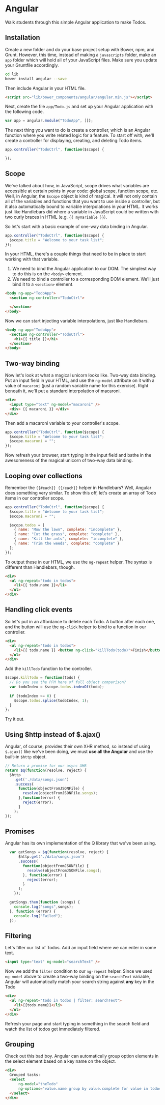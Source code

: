 # Angular

Walk students through this simple Angular application to make Todos.

## Installation

Create a new folder and do your base project setup with Bower, npm, and Grunt. However, this time, instead of making a `javascripts` folder, make an `app` folder which will hold all of your JavaScript files. Make sure you update your Gruntfile accordingly.

```bash
cd lib
bower install angular --save
```

Then include Angular in your HTML file.

```html
<script src="lib/bower_components/angular/angular.min.js"></script>
```

Next, create the file `app/Todo.js` and set up your Angular application with the following code.

```js
var app = angular.module("TodoApp", []);
```

The next thing you want to do is create a controller, which is an Angular function where you write related logic for a feature. To start off with, we'll create a controller for displaying, creating, and deleting Todo items.

```js
app.controller("TodoCtrl", function($scope) {

});
```

## Scope

We've talked about how, in JavaScript, scope drives what variables are accessible at certain points in your code: global scope, function scope, etc. Well, in Angular, the `$scope` object is kind of magical. It will not only contain all of the variables and functions that you want to use inside a controller, but it also automatically bound to variable interpolations in your HTML.  It works just like Handlebars did where a variable in JavaScript could be written with two curly braces in HTML (e.g. `{{ myVariable }}`).

So let's start with a basic example of one-way data binding in Angular.

```js
app.controller("TodoCtrl", function($scope) {
  $scope.title = "Welcome to your task list";
});
```

In your HTML, there's a couple things that need to be in place to start working with that variable.

1. We need to bind the Angular application to our DOM. The simplest way to do this is on the `<body>` element.
2. We need to bind a controller to a corresponding DOM element. We'll just bind it to a `<section>` element.

```html
<body ng-app="TodoApp">
  <section ng-controller="TodoCtrl">

  </section>
</body>
```

Now we can start injecting variable interpolations, just like Handlebars.

```html
<body ng-app="TodoApp">
  <section ng-controller="TodoCtrl">
    <h1>{{ title }}</h1>
  </section>
</body>
```

## Two-way binding

Now let's look at what a magical unicorn looks like. Two-way data binding. Put an input field in your HTML, and use the `ng-model` attribute on it with a value of `macaroni` (just a random variable name for this exercise). Right beneath it, we'll put a standard interpolation of macaroni.

```html
<div>
  <input type="text" ng-model="macaroni" />
  <div> {{ macaroni }} </div>
</div>
```

Then add a macaroni variable to your controller's scope.

```js
app.controller("TodoCtrl", function($scope) {
  $scope.title = "Welcome to your task list";
  $scope.macaroni = "";
});
```

Now refresh your browser, start typing in the input field and bathe in the awesomeness of the magical unicorn of two-way data binding.

## Looping over collections

Remember the `{{#each}} {{/each}}` helper in Handlebars? Well, Angular does something very similar. To show this off, let's create an array of Todo items in our controller scope.

```js
app.controller("TodoCtrl", function($scope) {
  $scope.title = "Welcome to your task list";
  $scope.macaroni = "";

  $scope.todos = [
    { name: "Mow the lawn", complete: "incomplete" },
    { name: "Cut the grass", complete: "complete" },
    { name: "Kill the ants", complete: "incomplete" },
    { name: "Trim the weeds", complete: "complete" }
  ];
});
```

To output these in our HTML, we use the `ng-repeat` helper. The syntax is different than Handlebars, though.

```html
<div>
  <ul ng-repeat="todo in todos">
    <li>{{ todo.name }}</li>
  </ul>
</div>
```

## Handling click events

So let's put in an affordance to delete each Todo. A button after each one, and the button will use the `ng-click` helper to bind to a function in our controller.

```html
<div>
  <ul ng-repeat="todo in todos">
    <li>{{ todo.name }} <button ng-click="killTodo(todo)">Finish</button></li>
  </ul>
</div>
```

Add the `killTodo` function to the controller.

```js
$scope.killTodo = function(todo) {
  // Do you see the PFM here of full object comparison?
  var todoIndex = $scope.todos.indexOf(todo); 
  
  if (todoIndex >= 0) {
    $scope.todos.splice(todoIndex, 1);
  }
};
```

Try it out.

## Using $http instead of $.ajax()

Angular, of course, provides their own XHR method, so instead of using `$.ajax()` like we've been doing, we must **use all the Angular** and use the built-in `$http` object.

```js
// Return a promise for our async XHR
return $q(function(resolve, reject) {
  $http
    .get('./data/songs.json')
    .success(
      function(objectFromJSONFile) {
        resolve(objectFromJSONFile.songs);
      },function(error) {
        reject(error);
      }
    );
});
```

## Promises

Angular has its own implementation of the Q library that we've been using.

```js
  var getSongs = $q(function(resolve, reject) {
      $http.get('./data/songs.json')
      .success(
        function(objectFromJSONFile) {
          resolve(objectFromJSONFile.songs);
        }, function(error) {
          reject(error);
        }
      );
    });

  getSongs.then(function (songs) {
    console.log("songs",songs);
  }, function (error) {
    console.log("Failed");
  });

```

## Filtering

Let's filter our list of Todos. Add an input field where we can enter in some text.

```html
<input type="text" ng-model="searchText" />
```

Now we add the `filter` condition to our `ng-repeat` helper. Since we used `ng-model` above to create a two-way binding on the `searchText` variable, Angular will automatically match your search string against **any** key in the Todo 

```html
<div>
  <ul ng-repeat="todo in todos | filter: searchText">
    <li>{{todo.name}}</li>
  </ul>
</div>
```

Refresh your page and start typing in something in the search field and watch the list of todos get immediately filtered.

## Grouping

Check out this bad boy. Angular can automatically group option elements in the select element based on a key name on the object.

```html
<div>
  Grouped tasks:
  <select
      ng-model="theTodo"
      ng-options="value.name group by value.complete for value in todos">
  </select>
</div>
```

